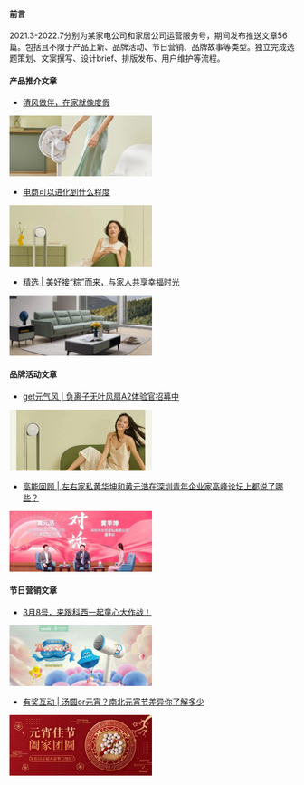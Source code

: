 #### 前言

2021.3-2022.7分别为某家电公司和家居公司运营服务号，期间发布推送文章56篇。包括且不限于产品上新、品牌活动、节日营销、品牌故事等类型。独立完成选题策划、文案撰写、设计brief、排版发布、用户维护等流程。


#### 产品推介文章

+ [清风做伴，在家就像度假](https://mp.weixin.qq.com/s/VwqstwIhX-v2_a4F9rmzZgA)

<a href="https://mp.weixin.qq.com/s/VwqstwIhX-v2_a4F9rmzZg"><img src="../img/w1.jpg" width="50%"></a>

+ [电商可以进化到什么程度](https://mp.weixin.qq.com/s/WHtrzpeUiaYzvvXK_ew8yA)

<a href="https://mp.weixin.qq.com/s/WHtrzpeUiaYzvvXK_ew8yA"><img src="../img/w2.jpg " width="50%"></a>

+ [精选 | 美好接“粽”而来，与家人共享幸福时光](https://mp.weixin.qq.com/s/f7EJyKZRafEF3WG0EWG2LQ)

<a href="https://mp.weixin.qq.com/s/f7EJyKZRafEF3WG0EWG2LQ"><img src="../img/w3.jpg" width="50%"></a>


#### 品牌活动文章

+ [get元气风 | 负离子无叶风扇A2体验官招募中](https://mp.weixin.qq.com/s/aMR_mNw8bSW9F6QGnDklfQ)

<a href="https://mp.weixin.qq.com/s/aMR_mNw8bSW9F6QGnDklfQ"><img src="../img/w4.jpg" width="50%"></a>

+ [高能回顾 | 左右家私黄华坤和黄元浩在深圳青年企业家高峰论坛上都说了哪些？](https://mp.weixin.qq.com/s/kAjZVOv1ttqSK4tamHy_eA)

<a href="https://mp.weixin.qq.com/s/kAjZVOv1ttqSK4tamHy_eA"><img src="../img/w5.jpg" width="50%"></a>


#### 节日营销文章

+ [3月8号，来跟科西一起童心大作战！](https://mp.weixin.qq.com/s/JMLOuUj0DyZLfETCfTRlsg)

<a href="https://mp.weixin.qq.com/s/JMLOuUj0DyZLfETCfTRlsg"><img src="../img/w6.jpg" width="50%"></a>

+ [有奖互动 | 汤圆or元宵？南北元宵节差异你了解多少](https://mp.weixin.qq.com/s/n-XqfP4LiAe62aSgoK-oVA)

<a href="https://mp.weixin.qq.com/s/n-XqfP4LiAe62aSgoK-oVA"><img src="../img/w7.jpg" width="50%"></a>